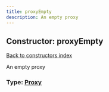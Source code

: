 ```yaml
---
title: proxyEmpty
description: An empty proxy
---
```

## Constructor: proxyEmpty  
[Back to constructors index](index.md)



An empty proxy




### Type: [Proxy](../types/Proxy.md)


